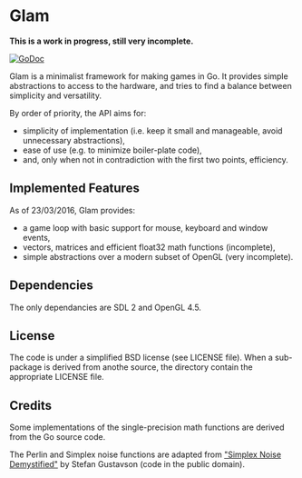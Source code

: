 # Glam


**This is a work in progress, still very incomplete.**

[![GoDoc](https://godoc.org/github.com/drakmaniso/glam?status.svg)](https://godoc.org/github.com/drakmaniso/glam)

Glam is a minimalist framework for making games in Go. It provides simple
abstractions to access to the hardware, and tries to find a balance between
simplicity and versatility.

By order of priority, the API aims for:

- simplicity of implementation (i.e. keep it small and manageable, avoid unnecessary abstractions),
- ease of use (e.g. to minimize boiler-plate code),
- and, only when not in contradiction with the first two points, efficiency.


## Implemented Features

As of 23/03/2016, Glam provides:

- a game loop with basic support for mouse, keyboard and window events,
- vectors, matrices and efficient float32 math functions (incomplete),
- simple abstractions over a modern subset of OpenGL (very incomplete).


## Dependencies

The only dependancies are SDL 2 and OpenGL 4.5.


## License

The code is under a simplified BSD license (see LICENSE file). When a sub-package
is derived from anothe source, the directory contain the appropriate LICENSE file. 


## Credits

Some implementations of the single-precision math functions are
derived from the Go source code.

The Perlin and Simplex noise functions are adapted from
["Simplex Noise Demystified"](http://www.itn.liu.se/~stegu/simplexnoise/simplexnoise.pdf)
by Stefan Gustavson (code in the public domain).
